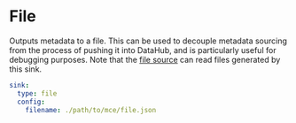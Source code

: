 # File

Outputs metadata to a file. This can be used to decouple metadata sourcing from the
process of pushing it into DataHub, and is particularly useful for debugging purposes.
Note that the [file source](../source_docs/file.md) can read files generated by this sink.

```yml
sink:
  type: file
  config:
    filename: ./path/to/mce/file.json
```
